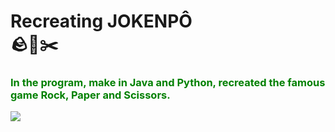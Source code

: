 <h1>
    Recreating JOKENPÔ <br>
    🪨📜✂️
</h1>



<h3>
    <font color="green">
        In the program, make in Java and Python, recreated the famous game Rock, Paper and Scissors.
    </font>
</h3>

![](https://33.media.tumblr.com/6d5ef577d058421e9d9c1d27849244df/tumblr_nw7u1y6HJ11uj5m0co1_400.gif)

